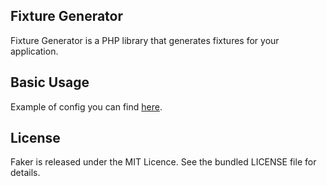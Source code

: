 Fixture Generator
-----------------

Fixture Generator is a PHP library that generates fixtures for your application.

Basic Usage
-----------

Example of config you can find [here](config/example.php).

License
-------

Faker is released under the MIT Licence. See the bundled LICENSE file for details.